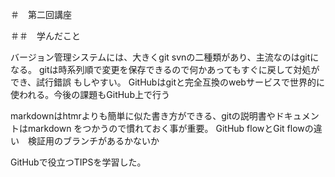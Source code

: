 ＃　第二回講座

＃＃　学んだこと

バージョン管理システムには、大きくgit svnの二種類があり、主流なのはgitになる。
gitは時系列順で変更を保存できるので何かあってもすぐに戻して対処ができ、試行錯誤
もしやすい。
GitHubはgitと完全互換のwebサービスで世界的に使われる。今後の課題もGitHub上で行う

markdownはhtmrよりも簡単に似た書き方ができる、gitの説明書やドキュメントはmarkdown
をつかうので慣れておく事が重要。
GitHub flowとGit flowの違い　検証用のブランチがあるかないか

GitHubで役立つTIPSを学習した。